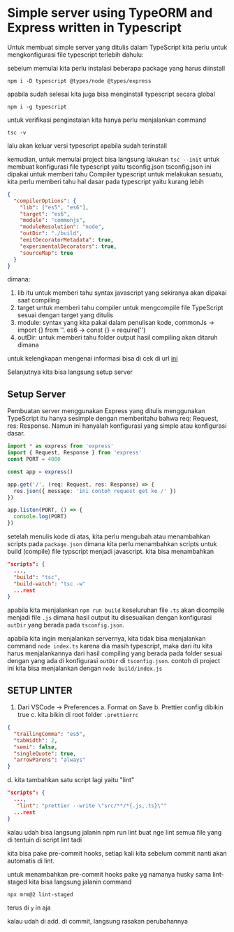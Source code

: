 # Simple server using TypeORM and Express written in Typescript

Untuk membuat simple server yang ditulis dalam TypeScript kita perlu untuk mengkonfigurasi file typescript terlebih dahulu:

sebelum memulai kita perlu instalasi beberapa package yang harus diinstall

`npm i -D typescript @types/node @types/express`

apabila sudah selesai kita juga bisa menginstall typescript secara global

`npm i -g typescript`

untuk verifikasi penginstalan kita hanya perlu menjalankan command

`tsc -v`

lalu akan keluar versi typescript apabila sudah terinstall

kemudian, untuk memulai project bisa langsung lakukan `tsc --init` untuk membuat konfigurasi file typescript yaitu tsconfig.json
tsconfig.json ini dipakai untuk memberi tahu Compiler typescript untuk melakukan sesuatu, kita perlu memberi tahu hal dasar pada typescript yaitu kurang lebih

```json
{
  "compilerOptions": {
    "lib": ["es5", "es6"],
    "target": "es6",
    "module": "commonjs",
    "moduleResolution": "node",
    "outDir": "./build",
    "emitDecoratorMetadata": true,
    "experimentalDecorators": true,
    "sourceMap": true
  }
}
```

dimana:

1. lib itu untuk memberi tahu syntax javascript yang sekiranya akan dipakai saat compiling
2. target untuk memberi tahu compiler untuk mengcompile file TypeScript sesuai dengan target yang ditulis
3. module: syntax yang kita pakai dalam penulisan kode, commonJs -> import {} from ''. es6 -> const {} = require('')
4. outDir: untuk memberi tahu folder output hasil compiling akan ditaruh dimana

untuk kelengkapan mengenai informasi bisa di cek di url [ini](https://www.typescriptlang.org/docs/handbook/tsconfig-json.html)

Selanjutnya kita bisa langsung setup server

## Setup Server

Pembuatan server menggunakan Express yang ditulis menggunakan TypeScript itu hanya sesimple dengan memberitahu bahwa req: Request, res: Response. Namun ini hanyalah konfigurasi yang simple atau konfigurasi dasar.

```ts
import * as express from 'express'
import { Request, Response } from 'express'
const PORT = 4000

const app = express()

app.get('/', (req: Request, res: Response) => {
  res.json({ message: 'ini contoh request get ke /' })
})

app.listen(PORT, () => {
  console.log(PORT)
})
```

setelah menulis kode di atas, kita perlu mengubah atau menambahkan scripts pada `package.json` dimana kita perlu menambahkan scripts untuk build (compile) file typscript menjadi javascript. kita bisa menambahkan

```json
"scripts": {
  ...,
  "build": "tsc",
  "build-watch": "tsc -w"
  ...rest
}
```

apabila kita menjalankan `npm run build` keseluruhan file `.ts` akan dicompile menjadi file `.js` dimana hasil output itu disesuaikan dengan konfigurasi `outDir` yang berada pada `tsconfig.json`.

apabila kita ingin menjalankan servernya, kita tidak bisa menjalankan command `node index.ts` karena dia masih typescript, maka dari itu kita harus menjalankannya dari hasil compiling yang berada pada folder sesuai dengan yang ada di konfigurasi `outDir` di `tsconfig.json`. contoh di project ini kita bisa menjalankan dengan
`node build/index.js`

## SETUP LINTER

1. Dari VSCode -> Preferences
   a. Format on Save
   b. Prettier config dibikin true
   c. kita bikin di root folder `.prettierrc`

```json
{
  "trailingComma": "es5",
  "tabWidth": 2,
  "semi": false,
  "singleQuote": true,
  "arrowParens": "always"
}
```

d. kita tambahkan satu script lagi yaitu "lint"

```json
"scripts": {
  ...,
   "lint": "prettier --write \"src/**/*{.js,.ts}\""
  ...rest
}
```

kalau udah bisa langsung jalanin npm run lint buat nge lint semua file yang di tentuin di script lint tadi

kita bisa pake pre-commit hooks, setiap kali kita sebelum commit nanti akan automatis di lint.

untuk menambahkan pre-commit hooks pake yg namanya husky sama lint-staged kita bisa langsung jalanin command

`npx mrm@2 lint-staged`

terus di `y` in aja

kalau udah di add. di commit, langsung rasakan perubahannya
